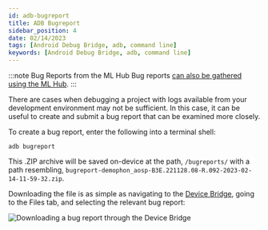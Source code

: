 ```yaml
---
id: adb-bugreport
title: ADB Bugreport
sidebar_position: 4
date: 02/14/2023
tags: [Android Debug Bridge, adb, command line]
keywords: [Android Debug Bridge, adb, command line]
---
```


:::note Bug Reports from the ML Hub
Bug reports [can also be gathered using the ML Hub](/versioned_docs/version-22-May-2023/guides/developer-tools/ml-hub/ml-hub-bugreport.md).
:::

There are cases when debugging a project with logs available from your development environment may not be sufficient. In this case, it can be useful to create and submit a bug report that can be examined more closely.

To create a bug report, enter the following into a terminal shell:

```shell
adb bugreport
```

This .ZIP archive will be saved on-device at the path, `/bugreports/` with a path resembling, `bugreport-demophon_aosp-B3E.221128.08-R.092-2023-02-14-11-59-32.zip`.

Downloading the file is as simple as navigating to the [Device Bridge](/versioned_docs/version-22-May-2023/guides/developer-tools/ml-hub/ml-hub-device-bridge), going to the Files tab, and selecting the relevant bug report:

![Downloading a bug report through the Device Bridge](/img/developer-tools/adb/adb-bugreport-files.png)

